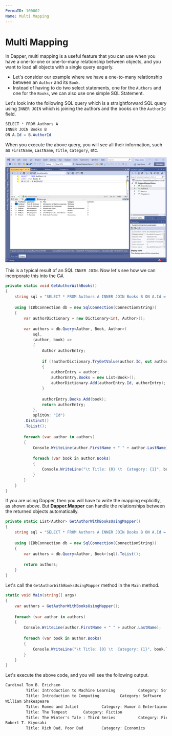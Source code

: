 ```yaml
---
PermaID: 100002
Name: Multi Mapping
---
```


# Multi Mapping

In Dapper, multi mapping is a useful feature that you can use when you have a one-to-one or one-to-many relationship between objects, and you want to load all objects with a single query eagerly. 

 - Let's consider our example where we have a one-to-many relationship between an `Author` and its `Book`. 
 - Instead of having to do two select statements, one for the `Authors` and one for the `Books`, we can also use one simple SQL Statement. 

Let's look into the following SQL query which is a straightforward SQL query using `INNER JOIN` which is joining the authors and the books on the `AuthorId` field. 

```csharp
SELECT * FROM Authors A
INNER JOIN Books B
ON A.Id = B.AuthorId
```

When you execute the above query, you will see all their information, such as `FirstName`, `LastName`, `Title`, `Category`, etc.

<img src="images/multi-mapping.png" alt="SQL inner join">

This is a typical result of an SQL `INNER JOIN`. Now let's see how we can incorporate this into the C#. 

```csharp
private static void GetAuthorWithBooks()
{
    string sql = "SELECT * FROM Authors A INNER JOIN Books B ON A.Id = B.AuthorId";

    using (IDbConnection db = new SqlConnection(ConnectionString))
    {
        var authorDictionary = new Dictionary<int, Author>();

        var authors = db.Query<Author, Book, Author>(
            sql,
            (author, book) =>
            {
                Author authorEntry;

                if (!authorDictionary.TryGetValue(author.Id, out authorEntry))
                {
                    authorEntry = author;
                    authorEntry.Books = new List<Book>();
                    authorDictionary.Add(authorEntry.Id, authorEntry);
                }

                authorEntry.Books.Add(book);
                return authorEntry;
            },
            splitOn: "Id")
        .Distinct()
        .ToList();

        foreach (var author in authors)
        {
            Console.WriteLine(author.FirstName + " " + author.LastName);

            foreach (var book in author.Books)
            {
                Console.WriteLine("\t Title: {0} \t  Category: {1}", book.Title, book.Category);
            }
        }
    }
}
```

If you are using Dapper, then you will have to write the mapping explicitly, as shown above. But **Dapper.Mapper** can handle the relationships between the returned objects automatically.

```csharp
private static List<Author> GetAuthorWithBooksUsingMapper()
{
    string sql = "SELECT * FROM Authors A INNER JOIN Books B ON A.Id = B.AuthorId";

    using (IDbConnection db = new SqlConnection(ConnectionString))
    {
        var authors = db.Query<Author, Book>(sql).ToList();

        return authors;
    }
}
```

Let's call the `GetAuthorWithBooksUsingMapper` method in the `Main` method.

```csharp
static void Main(string[] args)
{
    var authors = GetAuthorWithBooksUsingMapper();
    
    foreach (var author in authors)
    {
        Console.WriteLine(author.FirstName + " " + author.LastName);

        foreach (var book in author.Books)
        {
            Console.WriteLine("\t Title: {0} \t  Category: {1}", book.Title, book.Category);
        }
    }
}
```

Let's execute the above code, and you will see the following output.

```csharp
Cardinal Tom B. Erichsen
         Title: Introduction to Machine Learning          Category: Software
         Title: Introduction to Computing         Category: Software
William Shakespeare
         Title: Romeo and Juliet          Category: Humor & Entertainment
         Title: The Tempest       Category: Fiction
         Title: The Winter's Tale : Third Series          Category: Fiction
Robert T. Kiyosaki
         Title: Rich Dad, Poor Dad        Category: Economics
```
